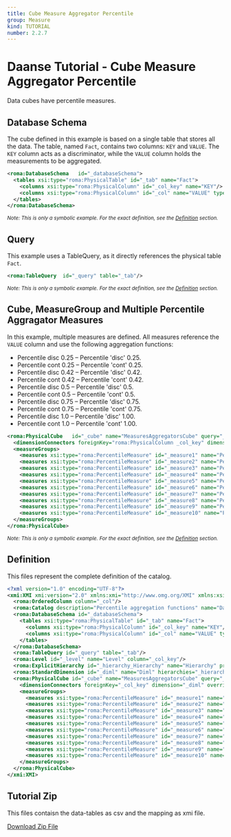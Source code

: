 ```yaml
---
title: Cube Measure Aggregator Percentile
group: Measure
kind: TUTORIAL
number: 2.2.7
---
```

# Daanse Tutorial - Cube Measure Aggregator Percentile

Data cubes have percentile measures.


## Database Schema

The cube defined in this example is based on a single table that stores all the data. The table, named `Fact`, contains two columns: `KEY` and `VALUE`. The `KEY` column acts as a discriminator, while the `VALUE` column holds the measurements to be aggregated.


```xml
<roma:DatabaseSchema   id="_databaseSchema">
  <tables xsi:type="roma:PhysicalTable" id="_tab" name="Fact">
    <columns xsi:type="roma:PhysicalColumn" id="_col_key" name="KEY"/>
    <columns xsi:type="roma:PhysicalColumn" id="_col" name="VALUE" type="Integer"/>
  </tables>
</roma:DatabaseSchema>

```
*<small>Note: This is only a symbolic example. For the exact definition, see the [Definition](#definition) section.</small>*
## Query

This example uses a TableQuery, as it directly references the physical table `Fact`.


```xml
<roma:TableQuery  id="_query" table="_tab"/>

```
*<small>Note: This is only a symbolic example. For the exact definition, see the [Definition](#definition) section.</small>*
## Cube, MeasureGroup and Multiple Percentile Aggragator Measures

In this example, multiple measures are defined. All measures reference the `VALUE` column and use the following aggregation functions:
- Percentile disc 0.25 – Percentile 'disc' 0.25.
- Percentile cont 0.25 – Percentile 'cont' 0.25.
- Percentile disc 0.42 – Percentile 'disc' 0.42.
- Percentile cont 0.42 – Percentile 'cont' 0.42.
- Percentile disc 0.5 – Percentile 'disc' 0.5.
- Percentile cont 0.5 – Percentile 'cont' 0.5.
- Percentile disc 0.75 – Percentile 'disc' 0.75.
- Percentile cont 0.75 – Percentile 'cont' 0.75.
- Percentile disc 1.0 – Percentile 'disc' 1.00.
- Percentile cont 1.0 – Percentile 'cont' 1.00.


```xml
<roma:PhysicalCube   id="_cube" name="MeasuresAggregatorsCube" query="_query">
  <dimensionConnectors foreignKey="roma:PhysicalColumn _col_key" dimension="roma:StandardDimension _diml" overrideDimensionName="Dim" id="_dc_dim"/>
  <measureGroups>
    <measures xsi:type="roma:PercentileMeasure" id="_measure1" name="Percentile disc 0.25" column="/0" percentile="0.25"/>
    <measures xsi:type="roma:PercentileMeasure" id="_measure2" name="Percentile cont 0.25" column="/0" percentType="cont" percentile="0.25"/>
    <measures xsi:type="roma:PercentileMeasure" id="_measure3" name="Percentile disc 0.42" column="/0" percentile="0.42"/>
    <measures xsi:type="roma:PercentileMeasure" id="_measure4" name="Percentile cont 0.42" column="/0" percentType="cont" percentile="0.42"/>
    <measures xsi:type="roma:PercentileMeasure" id="_measure5" name="Percentile disc 0.5" column="/0" percentile="0.5"/>
    <measures xsi:type="roma:PercentileMeasure" id="_measure6" name="Percentile cont 0.5" column="/0" percentType="cont" percentile="0.5"/>
    <measures xsi:type="roma:PercentileMeasure" id="_measure7" name="Percentile disc 0.75" column="/0" percentile="0.75"/>
    <measures xsi:type="roma:PercentileMeasure" id="_measure8" name="Percentile cont 0.75" column="/0" percentType="cont" percentile="0.75"/>
    <measures xsi:type="roma:PercentileMeasure" id="_measure9" name="Percentile disc 1.00" column="/0"/>
    <measures xsi:type="roma:PercentileMeasure" id="_measure10" name="Percentile cont 1.00" column="/0" percentType="cont"/>
  </measureGroups>
</roma:PhysicalCube>

```
*<small>Note: This is only a symbolic example. For the exact definition, see the [Definition](#definition) section.</small>*

## Definition

This files represent the complete definition of the catalog.

```xml
<?xml version="1.0" encoding="UTF-8"?>
<xmi:XMI xmi:version="2.0" xmlns:xmi="http://www.omg.org/XMI" xmlns:xsi="http://www.w3.org/2001/XMLSchema-instance" xmlns:roma="https://www.daanse.org/spec/org.eclipse.daanse.rolap.mapping">
  <roma:OrderedColumn column="_col"/>
  <roma:Catalog description="Percentile aggregation functions" name="Daanse Tutorial - Cube Measure Aggregator Percentile" cubes="_cube" dbschemas="_databaseSchema"/>
  <roma:DatabaseSchema id="_databaseSchema">
    <tables xsi:type="roma:PhysicalTable" id="_tab" name="Fact">
      <columns xsi:type="roma:PhysicalColumn" id="_col_key" name="KEY"/>
      <columns xsi:type="roma:PhysicalColumn" id="_col" name="VALUE" type="Integer"/>
    </tables>
  </roma:DatabaseSchema>
  <roma:TableQuery id="_query" table="_tab"/>
  <roma:Level id="_level" name="Level" column="_col_key"/>
  <roma:ExplicitHierarchy id="_hierarchy_Hierarchy" name="Hierarchy" primaryKey="_col_key" query="_query" levels="_level"/>
  <roma:StandardDimension id="_diml" name="Diml" hierarchies="_hierarchy_Hierarchy"/>
  <roma:PhysicalCube id="_cube" name="MeasuresAggregatorsCube" query="_query">
    <dimensionConnectors foreignKey="_col_key" dimension="_diml" overrideDimensionName="Dim" id="_dc_dim"/>
    <measureGroups>
      <measures xsi:type="roma:PercentileMeasure" id="_measure1" name="Percentile disc 0.25" column="/0" percentile="0.25"/>
      <measures xsi:type="roma:PercentileMeasure" id="_measure2" name="Percentile cont 0.25" column="/0" percentType="cont" percentile="0.25"/>
      <measures xsi:type="roma:PercentileMeasure" id="_measure3" name="Percentile disc 0.42" column="/0" percentile="0.42"/>
      <measures xsi:type="roma:PercentileMeasure" id="_measure4" name="Percentile cont 0.42" column="/0" percentType="cont" percentile="0.42"/>
      <measures xsi:type="roma:PercentileMeasure" id="_measure5" name="Percentile disc 0.5" column="/0" percentile="0.5"/>
      <measures xsi:type="roma:PercentileMeasure" id="_measure6" name="Percentile cont 0.5" column="/0" percentType="cont" percentile="0.5"/>
      <measures xsi:type="roma:PercentileMeasure" id="_measure7" name="Percentile disc 0.75" column="/0" percentile="0.75"/>
      <measures xsi:type="roma:PercentileMeasure" id="_measure8" name="Percentile cont 0.75" column="/0" percentType="cont" percentile="0.75"/>
      <measures xsi:type="roma:PercentileMeasure" id="_measure9" name="Percentile disc 1.00" column="/0"/>
      <measures xsi:type="roma:PercentileMeasure" id="_measure10" name="Percentile cont 1.00" column="/0" percentType="cont"/>
    </measureGroups>
  </roma:PhysicalCube>
</xmi:XMI>

```



## Tutorial Zip
This files contaisn the data-tables as csv and the mapping as xmi file.

<a href="./zip/tutorial.cube.measure.aggregator.percentile.zip" download>Download Zip File</a>
